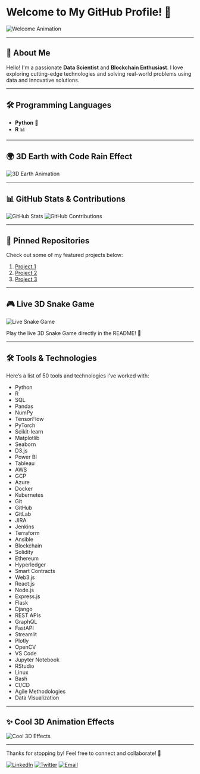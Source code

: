 # Welcome to My GitHub Profile! 👋

![Welcome Animation](https://some-animation-link.com/welcome.gif)

---

## 🚀 About Me
Hello! I'm a passionate **Data Scientist** and **Blockchain Enthusiast**. I love exploring cutting-edge technologies and solving real-world problems using data and innovative solutions.

---

## 🛠 Programming Languages
- **Python** 🐍
- **R** 📊

---

## 🌍 3D Earth with Code Rain Effect
![3D Earth Animation](https://some-earth-animation-link.com/earth.gif)

---

## 📊 GitHub Stats & Contributions
![GitHub Stats](https://github-readme-stats.vercel.app/api?username=RameezRS16&show_icons=true&theme=radical)
![GitHub Contributions](https://github-readme-streak-stats.herokuapp.com/?user=RameezRS16&theme=radical)

---

## 📌 Pinned Repositories
Check out some of my featured projects below:
1. [Project 1](https://github.com/RameezRS16/Project1)
2. [Project 2](https://github.com/RameezRS16/Project2)
3. [Project 3](https://github.com/RameezRS16/Project3)

---

## 🎮 Live 3D Snake Game
![Live Snake Game](https://github.com/RameezRS16/snake-game)

Play the live 3D Snake Game directly in the README! 🎉

---

## 🛠 Tools & Technologies
Here’s a list of 50 tools and technologies I’ve worked with:
- Python
- R
- SQL
- Pandas
- NumPy
- TensorFlow
- PyTorch
- Scikit-learn
- Matplotlib
- Seaborn
- D3.js
- Power BI
- Tableau
- AWS
- GCP
- Azure
- Docker
- Kubernetes
- Git
- GitHub
- GitLab
- JIRA
- Jenkins
- Terraform
- Ansible
- Blockchain
- Solidity
- Ethereum
- Hyperledger
- Smart Contracts
- Web3.js
- React.js
- Node.js
- Express.js
- Flask
- Django
- REST APIs
- GraphQL
- FastAPI
- Streamlit
- Plotly
- OpenCV
- VS Code
- Jupyter Notebook
- RStudio
- Linux
- Bash
- CI/CD
- Agile Methodologies
- Data Visualization

---

## ✨ Cool 3D Animation Effects
![Cool 3D Effects](https://some-3d-animation-link.com/effects.gif)

---

Thanks for stopping by! Feel free to connect and collaborate! 🤝

[![LinkedIn](https://img.shields.io/badge/-LinkedIn-blue)](https://linkedin.com/in/RameezRS16)
[![Twitter](https://img.shields.io/badge/-Twitter-blue)](https://twitter.com/RameezRS16)
[![Email](https://img.shields.io/badge/-Email-red)](mailto:RameezRS16@example.com)
